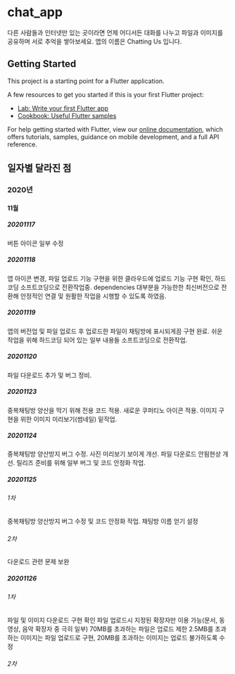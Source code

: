 # chat_app

다른 사람들과 인터넷만 있는 곳이라면 언제 어디서든 대화를 나누고 파일과 이미지를 공유하며 서로 추억을 쌓아보세요.
앱의 이름은 Chatting Us 입니다.

## Getting Started

This project is a starting point for a Flutter application.

A few resources to get you started if this is your first Flutter project:

- [Lab: Write your first Flutter app](https://flutter.dev/docs/get-started/codelab)
- [Cookbook: Useful Flutter samples](https://flutter.dev/docs/cookbook)

For help getting started with Flutter, view our
[online documentation](https://flutter.dev/docs), which offers tutorials,
samples, guidance on mobile development, and a full API reference.


## 일자별 달라진 점
### 2020년
#### 11월
##### 20201117
버튼 아이콘 일부 수정
##### 20201118
앱 아이콘 변경, 파일 업로드 기능 구현을 위한 클라우드에 업로드 기능 구현 확인, 하드코딩 소프트코딩으로 전환작업중.
dependencies 대부분을 가능한한 최신버전으로 전환해 안정적인 연결 및 원활한 작업을 시행할 수 있도록 하였음.
##### 20201119
앱의 버전업 및 파일 업로드 후 업로드한 파일이 채팅방에 표시되게끔 구현 완료.
쉬운 작업을 위해 하드코딩 되어 있는 일부 내용들 소프트코딩으로 전환작업.
##### 20201120
파일 다운로드 추가 및 버그 정비.
##### 20201123
중복채팅방 양산을 막기 위해 전용 코드 적용.
새로운 쿠퍼티노 아이콘 적용.
이미지 구현을 위한 이미지 미리보기(썸네일) 밑작업.
##### 20201124
중복채팅방 양산방지 버그 수정.
사진 미리보기 보이게 개선.
파일 다운로드 안됨현상 개선.
릴리즈 준비를 위해 일부 버그 및 코드 안정화 작업.
##### 20201125
###### 1차
중복채팅방 양산방지 버그 수정 및 코드 안정화 작업.
채팅방 이름 얻기 설정 
###### 2차
다운로드 관련 문제 보완
##### 20201126
###### 1차
파일 및 이미지 다운로드 구현 확인
파일 업로드시 지정된 확장자만 이용 가능(문서, 동영상, 음악 확장자 중 극히 일부)
70MB를 초과하는 파일은 업로드 제한
2.5MB를 초과하는 이미지는 파일 업로드로 구현, 20MB를 초과하는 이미지는 업로드 불가하도록 수정
###### 2차